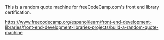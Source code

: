 This is a random quote machine for freeCodeCamp.com's front end library certification.

https://www.freecodecamp.org/espanol/learn/front-end-development-libraries/front-end-development-libraries-projects/build-a-random-quote-machine